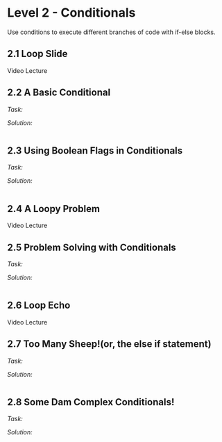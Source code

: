 # Level 2 - Conditionals
Use conditions to execute different branches of code with if-else blocks.

## 2.1 Loop Slide
Video Lecture

## 2.2 A Basic Conditional
_Task:_


_Solution:_
```javascript

```

## 2.3 Using Boolean Flags in Conditionals
_Task:_


_Solution:_
```javascript

```

## 2.4 A Loopy Problem
Video Lecture

## 2.5 Problem Solving with Conditionals
_Task:_


_Solution:_
```javascript

```

## 2.6 Loop Echo
Video Lecture

## 2.7 Too Many Sheep!(or, the else if statement)
_Task:_


_Solution:_
```javascript

```

## 2.8 Some Dam Complex Conditionals!
_Task:_


_Solution:_
```javascript

```